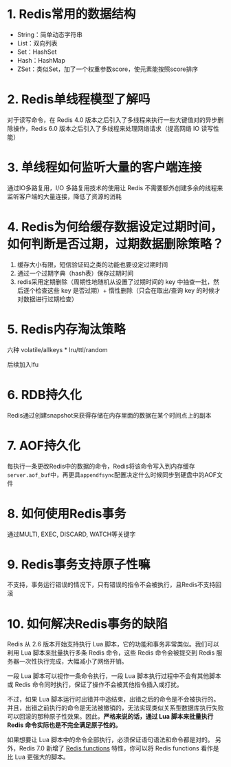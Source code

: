 # 1. Redis常用的数据结构
- String：简单动态字符串
- List：双向列表
- Set：HashSet
- Hash：HashMap
- ZSet：类似Set，加了一个权重参数score，使元素能按照score排序

# 2. Redis单线程模型了解吗
对于读写命令，在 Redis 4.0 版本之后引入了多线程来执行一些大键值对的异步删除操作，Redis 6.0 版本之后引入了多线程来处理网络请求（提高网络 IO 读写性能）

# 3. 单线程如何监听大量的客户端连接
通过IO多路复用，I/O 多路复用技术的使用让 Redis 不需要额外创建多余的线程来监听客户端的大量连接，降低了资源的消耗

# 4. Redis为何给缓存数据设定过期时间，如何判断是否过期，过期数据删除策略？
1. 缓存大小有限，短信验证码之类的功能也要设定过期时间
2. 通过一个过期字典（hash表）保存过期时间
3. redis采用定期删除（周期性地随机从设置了过期时间的 key 中抽查一批，然后逐个检查这些 key 是否过期）+ 惰性删除（只会在取出/查询 key 的时候才对数据进行过期检查）

# 5. Redis内存淘汰策略
六种
volatile/allkeys * lru/ttl/random

后续加入lfu

# 6. RDB持久化
Redis通过创建snapshot来获得存储在内存里面的数据在某个时间点上的副本

# 7. AOF持久化
每执行一条更改Redis中的数据的命令，Redis将该命令写入到内存缓存`server.aof_buf`中，再更具`appendfsync`配置决定什么时候同步到硬盘中的AOF文件

# 8. 如何使用Redis事务
通过MULTI, EXEC, DISCARD, WATCH等关键字

# 9. Redis事务支持原子性嘛
不支持，事务运行错误的情况下，只有错误的指令不会被执行，且Redis不支持回滚

# 10. 如何解决Redis事务的缺陷
Redis 从 2.6 版本开始支持执行 Lua 脚本，它的功能和事务非常类似。我们可以利用 Lua 脚本来批量执行多条 Redis 命令，这些 Redis 命令会被提交到 Redis 服务器一次性执行完成，大幅减小了网络开销。

一段 Lua 脚本可以视作一条命令执行，一段 Lua 脚本执行过程中不会有其他脚本或 Redis 命令同时执行，保证了操作不会被其他指令插入或打扰。

不过，如果 Lua 脚本运行时出错并中途结束，出错之后的命令是不会被执行的。并且，出错之前执行的命令是无法被撤销的，无法实现类似关系型数据库执行失败可以回滚的那种原子性效果。因此，**严格来说的话，通过 Lua 脚本来批量执行 Redis 命令实际也是不完全满足原子性的。**

如果想要让 Lua 脚本中的命令全部执行，必须保证语句语法和命令都是对的。
另外，Redis 7.0 新增了 [Redis functions](https://redis.io/docs/manual/programmability/functions-intro/) 特性，你可以将 Redis functions 看作是比 Lua 更强大的脚本。
<!--stackedit_data:
eyJoaXN0b3J5IjpbNTU4NjYyMDE2LC0yMDg4NzQ2NjEyXX0=
-->